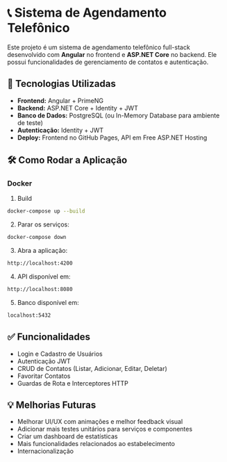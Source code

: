 # 📞 Sistema de Agendamento Telefônico

Este projeto é um sistema de agendamento telefônico full-stack desenvolvido com **Angular** no frontend e **ASP.NET Core** no backend. Ele possui funcionalidades de gerenciamento de contatos e autenticação.

## 🚀 Tecnologias Utilizadas

- **Frontend:** Angular + PrimeNG
- **Backend:** ASP.NET Core + Identity + JWT
- **Banco de Dados:** PostgreSQL (ou In-Memory Database para ambiente de teste)
- **Autenticação:** Identity + JWT
- **Deploy:** Frontend no GitHub Pages, API em Free ASP.NET Hosting

## 🛠️ Como Rodar a Aplicação

### Docker

1. Build

```sh
docker-compose up --build
```

2. Parar os serviços:

```sh
docker-compose down
```

3. Abra a aplicação:

```sh
http://localhost:4200
```

4. API disponível em:

```sh
http://localhost:8080
```

5. Banco disponível em:

```sh
localhost:5432
```

## ✅ Funcionalidades

- Login e Cadastro de Usuários
- Autenticação JWT
- CRUD de Contatos (Listar, Adicionar, Editar, Deletar)
- Favoritar Contatos
- Guardas de Rota e Interceptores HTTP

## 💡 Melhorias Futuras

- Melhorar UI/UX com animações e melhor feedback visual
- Adicionar mais testes unitários para serviços e componentes
- Criar um dashboard de estatísticas
- Mais funcionalidades relacionados ao estabelecimento
- Internacionalização
